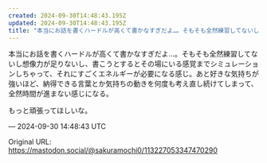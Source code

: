 ```yaml
---
created: 2024-09-30T14:48:43.195Z
updated: 2024-09-30T14:48:43.195Z
title: "本当にお話を書くハードルが高くて書かなすぎだよ…。そもそも全然練習してないし想像[...]"
---
```


<p>本当にお話を書くハードルが高くて書かなすぎだよ…。そもそも全然練習してないし想像力が足りないし、書こうとするとその場にいる感覚までシミュレーションしちゃって、それにすごくエネルギーが必要になる感じ。あと好きな気持ちが強いほど、納得できる言葉とか気持ちの動きを何度も考え直し続けてしまって、全然時間が進まない感じになる。</p><p>もっと頑張ってほしいな。</p>

&mdash; 2024-09-30 14:48:43 UTC

Original URL: https://mastodon.social/@sakuramochi0/113227053347470290

